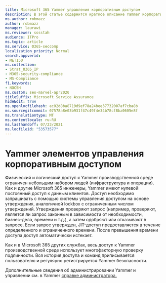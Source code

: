 ```yaml
---
title: Microsoft 365 Yammer управления корпоративным доступом
description: В этой статье содержится краткое описание Yammer корпоративный элементов управления доступом в производственной среде.
ms.author: robmazz
author: robmazz
manager: laurawi
ms.reviewer: sosstah
audience: ITPro
ms.topic: article
ms.service: O365-seccomp
localization_priority: Normal
search.appverid:
- MET150
ms.collection:
- Strat_O365_IP
- M365-security-compliance
- MS-Compliance
f1.keywords:
- NOCSH
ms.custom: seo-marvel-apr2020
titleSuffix: Microsoft Service Assurance
hideEdit: true
ms.openlocfilehash: ac02d8ba8719d9ef78a24bee37732007af7cba8b
ms.sourcegitcommit: 07578a8e03b931f47c49f4e34b78cf8ba0605e8f
ms.translationtype: MT
ms.contentlocale: ru-RU
ms.lasthandoff: 07/23/2021
ms.locfileid: "53573577"
---
```

# <a name="yammer-enterprise-access-controls"></a>Yammer элементов управления корпоративным доступом 

Физический и логический доступ к Yammer производственной среде ограничен небольшим набором людей (инфраструктура и операции). Как и другие Microsoft 365 инженеры, Yammer имеют нулевой постоянный доступ к данным клиентов. Доступ необходимо запрашивать с помощью системы управления доступом на основе утверждения, аналогичной lockbox с ограниченным числом утверждений. Утверждения проверяют запрос (например, проверяют, является ли запрос законным в зависимости от необходимости, бизнес-дела, времени и т.д.), а затем одобряют или отказывают в запросе. Если запрос утвержден, JIT-доступ предоставляется в течение определенного и ограниченного времени. После превышения времени доступа доступ автоматически истекает.

Как и в Microsoft 365 других службах, весь доступ к Yammer производственной среде использует многофакторную проверку подлинности. Вся история доступа и команд приписывается пользователю и регулярно регистрируется Yammer безопасности.

Дополнительные сведения об администрировании Yammer и управлении см. в Yammer [справке администратора.](/yammer/yammer-landing-page)